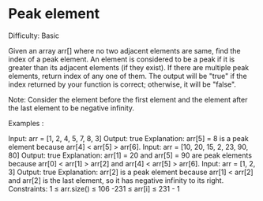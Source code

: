 # Peak element

Difficulty: Basic

Given an array arr[] where no two adjacent elements are same, find the index of a peak element. An element is considered to be a peak if it is greater than its adjacent elements (if they exist). If there are multiple peak elements, return index of any one of them. The output will be "true" if the index returned by your function is correct; otherwise, it will be "false".

Note: Consider the element before the first element and the element after the last element to be negative infinity.

Examples :

Input: arr = [1, 2, 4, 5, 7, 8, 3]
Output: true
Explanation: arr[5] = 8 is a peak element because arr[4] < arr[5] > arr[6].
Input: arr = [10, 20, 15, 2, 23, 90, 80]
Output: true
Explanation: arr[1] = 20 and arr[5] = 90 are peak elements because arr[0] < arr[1] > arr[2] and arr[4] < arr[5] > arr[6]. 
Input: arr = [1, 2, 3]
Output: true
Explanation: arr[2] is a peak element because arr[1] < arr[2] and arr[2] is the last element, so it has negative infinity to its right.
Constraints:
1 ≤ arr.size() ≤ 106
-231 ≤ arr[i] ≤ 231 - 1

